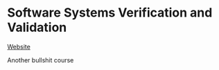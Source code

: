 # Software Systems Verification and Validation

[Website](http://www.cs.ubbcluj.ro/~avescan/?q=node/213)

Another bullshit course
